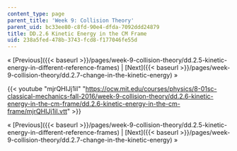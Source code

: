 ```yaml
---
content_type: page
parent_title: 'Week 9: Collision Theory'
parent_uid: bc33ee80-c8fd-90e4-dfda-7092ddd24879
title: DD.2.6 Kinetic Energy in the CM Frame
uid: 238a5fed-478b-3743-fcd8-f177046fe55d
---
```


« [Previous]({{< baseurl >}}/pages/week-9-collision-theory/dd.2.5-kinetic-energy-in-different-reference-frames) | [Next]({{< baseurl >}}/pages/week-9-collision-theory/dd.2.7-change-in-the-kinetic-energy) »

{{< youtube "mjrQHIJj1iI" "https://ocw.mit.edu/courses/physics/8-01sc-classical-mechanics-fall-2016/week-9-collision-theory/dd.2.6-kinetic-energy-in-the-cm-frame/dd.2.6-kinetic-energy-in-the-cm-frame/mjrQHIJj1iI.vtt" >}}

« [Previous]({{< baseurl >}}/pages/week-9-collision-theory/dd.2.5-kinetic-energy-in-different-reference-frames) | [Next]({{< baseurl >}}/pages/week-9-collision-theory/dd.2.7-change-in-the-kinetic-energy) »